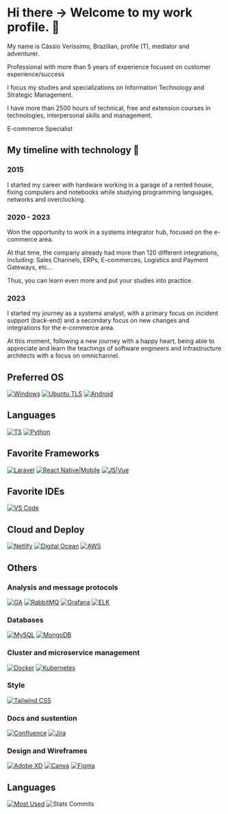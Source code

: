 # Hi there -> Welcome to my work profile. 👋

My name is Cássio Veríssimo, Brazilian, profile (T), mediator and adventurer.

Professional with more than 5 years of experience focused on customer experience/success

I focus my studies and specializations on Information Technology and Strategic Management.

I have more than 2500 hours of technical, free and extension courses in technologies, interpersonal skills and management.

E-commerce Specialist

## My timeline with technology 📅

### 2015 

I started my career with hardware working in a garage of a rented house, fixing computers and notebooks while studying programming languages, networks and overclocking.

### 2020 - 2023

Won the opportunity to work in a systems integrator hub, focused on the e-commerce area.

At that time, the company already had more than 120 different integrations, including: Sales Channels, ERPs, E-commerces, Logistics and Payment Gateways, etc...

Thus, you can learn even more and put your studies into practice.

### 2023

I started my journey as a systems analyst, with a primary focus on incident support (back-end) and a secondary focus on new changes and integrations for the e-commerce area.

At this moment, following a new journey with a happy heart, being able to appreciate and learn the teachings of software engineers and infrastructure architects with a focus on omnichannel.

## Preferred OS

[![Windows](https://img.shields.io/badge/Windows-0078D6?style=for-the-badge&logo=windows&logoColor=white)]()
[![Ubuntu TLS](https://img.shields.io/badge/Ubuntu-E95420?style=for-the-badge&logo=ubuntu&logoColor=white)]()
[![Android](https://img.shields.io/badge/Android-3DDC84?style=for-the-badge&logo=android&logoColor=white)]()

## Languages

[![TS](https://img.shields.io/badge/TypeScript-007ACC?style=for-the-badge&logo=typescript&logoColor=white)]()
[![Python](https://img.shields.io/badge/Python-3776AB?style=for-the-badge&logo=python&logoColor=white)]()


## Favorite Frameworks

[![Laravel](https://img.shields.io/badge/Laravel-FF2D20?style=for-the-badge&logo=laravel&logoColor=white)]()
[![React Native|Mobile](https://img.shields.io/badge/React_Native-20232A?style=for-the-badge&logo=react&logoColor=61DAFB)]()
[![JS|Vue](https://img.shields.io/badge/Vue.js-35495E?style=for-the-badge&logo=vue.js&logoColor=4FC08D)]()

## Favorite IDEs

[![VS Code](https://camo.githubusercontent.com/42ada9cc774b9d2b4cf35691820a881d70657ae42c3a074f00c7e9add6352361/68747470733a2f2f696d672e736869656c64732e696f2f62616467652f56697375616c5f53747564696f5f436f64652d3030373844343f7374796c653d666f722d7468652d6261646765266c6f676f3d76697375616c25323073747564696f253230636f6465266c6f676f436f6c6f723d7768697465)]()

## Cloud and Deploy

[![Netlify](https://img.shields.io/badge/Netlify-00C7B7?style=for-the-badge&logo=netlify&logoColor=white)]()
[![Digital Ocean](https://img.shields.io/badge/Digital_Ocean-0080FF?style=for-the-badge&logo=DigitalOcean&logoColor=white)]()
[![AWS](https://img.shields.io/badge/Amazon_AWS-232F3E?style=for-the-badge&logo=amazon-aws&logoColor=white)]()

## Others

### Analysis and message protocols

[![GA](https://img.shields.io/badge/Google%20Analytics-E37400?style=for-the-badge&logo=google%20analytics&logoColor=whit)]()
[![RabbitMQ](https://img.shields.io/badge/rabbitmq-%23FF6600.svg?&style=for-the-badge&logo=rabbitmq&logoColor=white)]()
[![Grafana](	https://img.shields.io/badge/grafana-%23F46800.svg?style=for-the-badge&logo=grafana&logoColor=white)]()
[![ELK](https://img.shields.io/badge/-ElasticSearch-005571?style=for-the-badge&logo=elasticsearch)]()

### Databases

[![MySQL](https://img.shields.io/badge/MySQL-005C84?style=for-the-badge&logo=mysql&logoColor=white)]()
[![MongoDB](https://img.shields.io/badge/MongoDB-4EA94B?style=for-the-badge&logo=mongodb&logoColor=white)]()

### Cluster and microservice management

[![Docker](https://img.shields.io/badge/docker-%230db7ed.svg?style=for-the-badge&logo=docker&logoColor=white)]()
[![Kubernetes](https://img.shields.io/badge/kubernetes-%23326ce5.svg?style=for-the-badge&logo=kubernetes&logoColor=white)]()

### Style

[![Tailwind CSS](https://img.shields.io/badge/Tailwind_CSS-38B2AC?style=for-the-badge&logo=tailwind-css&logoColor=white)]()

### Docs and sustention

[![Confluence](https://img.shields.io/badge/confluence-%23172BF4.svg?style=for-the-badge&logo=confluence&logoColor=white)]()
[![Jira](https://img.shields.io/badge/Jira-0052CC?style=for-the-badge&logo=Jira&logoColor=white)]()

### Design and Wireframes

[![Adobe XD](https://img.shields.io/badge/Adobe%20XD-470137?style=for-the-badge&logo=Adobe%20XD&logoColor=#FF61F6)]()
[![Canva](https://img.shields.io/badge/Canva-%2300C4CC.svg?&style=for-the-badge&logo=Canva&logoColor=white)]()
[![Figma](https://img.shields.io/badge/Figma-F24E1E?style=for-the-badge&logo=figma&logoColor=white)]()

## Languages

[![Most Used](https://github-readme-stats.vercel.app/api/top-langs/?username=cassioovs&theme=radical)]()
![Stats Commits](https://github-readme-stats.vercel.app/api?username=cassioovs&show_icons=true&theme=radical)
